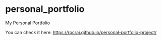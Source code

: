 # personal_portfolio
My Personal Portfolio

You can check it here:
https://rocrai.github.io/personal-portfolio-project/
